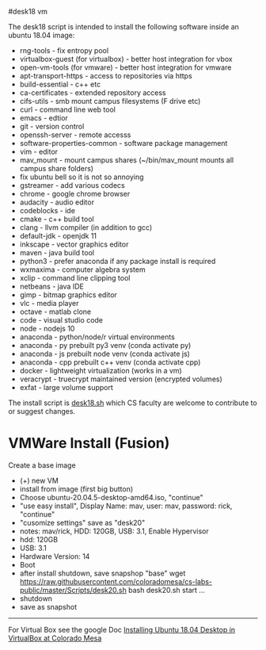 #desk18 vm

The desk18 script is intended to install the following software inside an ubuntu 18.04 image:

* rng-tools - fix entropy pool
* virtualbox-guest (for virtualbox) - better host integration for vbox
* open-vm-tools (for vmware) - better host integration for vmware
* apt-transport-https - access to repositories via https
* build-essential - c++ etc
* ca-certificates - extended repository access
* cifs-utils - smb mount campus filesystems (F drive etc)
* curl - command line web tool
* emacs - edtior
* git - version control
* openssh-server - remote accesss
* software-properties-common - software package management
* vim - editor
* mav_mount - mount campus shares (~/bin/mav_mount mounts all campus share folders)
* fix ubuntu bell so it is not so annoying
* gstreamer - add various codecs
* chrome - google chrome browser
* audacity - audio editor
* codeblocks - ide
* cmake - c++ build tool
* clang - llvm compiler (in addition to gcc)
* default-jdk - openjdk 11
* inkscape - vector graphics editor
* maven - java build tool
* python3 - prefer anaconda if any package install is required
* wxmaxima - computer algebra system
* xclip - command line clipping tool
* netbeans - java IDE
* gimp - bitmap graphics editor
* vlc - media player
* octave - matlab clone
* code - visual studio code
* node - nodejs 10
* anaconda - python/node/r virtual environments
* anaconda - py prebuilt py3 venv (conda activate py)
* anaconda - js prebuilt node venv (conda activate js)
* anaconda - cpp prebuilt c++ venv (conda activate cpp)
* docker - lightweight virtualization (works in a vm)
* veracrypt - truecrypt maintained version (encrypted volumes)
* exfat - large volume support

The install script is [desk18.sh](desk18.sh) which CS faculty are welcome to contribute to or suggest changes.

# VMWare Install (Fusion)

Create a base image
- (+) new VM
- install from image (first big button)
- Choose ubuntu-20.04.5-desktop-amd64.iso, "continue"
- "use easy install", Display Name: mav, user: mav, password: rick, "continue"
- "cusomize settings" save as "desk20"
- notes: mav/rick, HDD: 120GB, USB: 3.1, Enable Hypervisor
- hdd: 120GB
- USB: 3.1
- Hardware Version: 14
- Boot
- after install shutdown, save snapshop "base"
wget https://raw.githubusercontent.com/coloradomesa/cs-labs-public/master/Scripts/desk20.sh
bash desk20.sh start ...
- shutdown
- save as snapshot

---
For Virtual Box see the google Doc [Installing Ubuntu 18.04 Desktop in VirtualBox at Colorado Mesa](https://docs.google.com/document/d/1kmjY_8B1UuRr4IMsJefEGnq92zuq7Y9UJCvUJeIj94A/edit#)
  